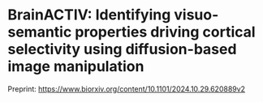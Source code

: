 # BrainACTIV: Identifying visuo-semantic properties driving cortical selectivity using diffusion-based image manipulation

Preprint: https://www.biorxiv.org/content/10.1101/2024.10.29.620889v2
